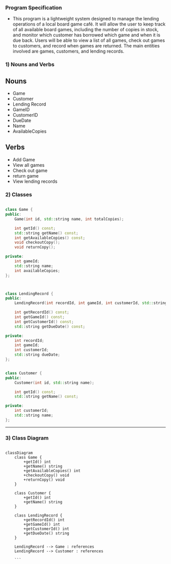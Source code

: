 ﻿### Program Specification

- This program is a lightweight system designed to manage the lending operations of a local board game café. It will allow the user to keep track of all available board games, including the number of copies in stock, and monitor which customer has borrowed which game and when it is due back. Users will be able to view a list of all games, check out games to customers, and record when games are returned. The main entities involved are games, customers, and lending records.

### 1) Nouns and Verbs

## Nouns

- Game
- Customer
- Lending Record
- GameID
- CustomerID
- DueDate
- Name
- AvailableCopies

## Verbs

- Add Game
- View all games
- Check out game
- return game
- View lending records

### 2) Classes


```cpp

class Game {
public:
    Game(int id, std::string name, int totalCopies);

    int getId() const;
    std::string getName() const;
    int getAvailableCopies() const;
    void checkoutCopy();
    void returnCopy();

private:
    int gameId;
    std::string name;
    int availableCopies;
};



class LendingRecord {
public:
    LendingRecord(int recordId, int gameId, int customerId, std::string dueDate);

    int getRecordId() const;
    int getGameId() const;
    int getCustomerId() const;
    std::string getDueDate() const;

private:
    int recordId;
    int gameId;
    int customerId;
    std::string dueDate;
};


class Customer {
public:
    Customer(int id, std::string name);

    int getId() const;
    std::string getName() const;

private:
    int customerId;
    std::string name;
};

```
---

### 3) Class Diagram

```mermaid

classDiagram
    class Game {
        +getId() int
        +getName() string
        +getAvailableCopies() int
        +checkoutCopy() void
        +returnCopy() void
    }

    class Customer {
        +getId() int
        +getName() string
    }

    class LendingRecord {
        +getRecordId() int
        +getGameId() int
        +getCustomerId() int
        +getDueDate() string
    }

    LendingRecord --> Game : references
    LendingRecord --> Customer : references

    ```
